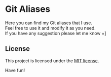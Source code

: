 # Git Aliases

Here you can find my Git aliases that I use.  
Feel free to use it and modify it as you need.  
If you have any suggestion please let me know =]

## License

This project is licensed under the [MIT license](https://opensource.org/licenses/MIT).


Have fun!
